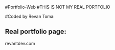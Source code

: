 #Portfolio-Web
#THIS IS NOT MY REAL PORTFOLIO

#Coded by Revan Toma




## Real portfolio page:
revantdev.com
